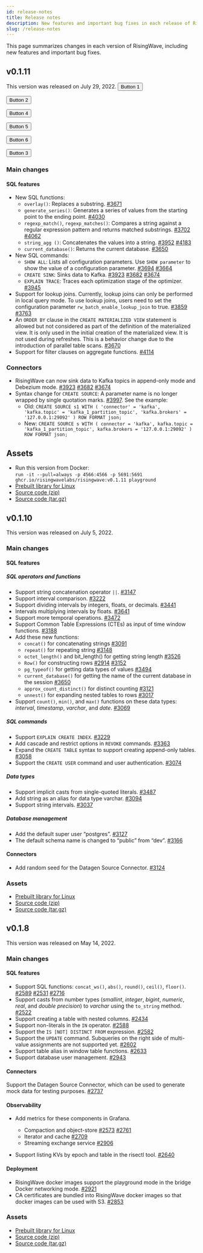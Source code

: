 ```yaml
---
id: release-notes
title: Release notes
description: New features and important bug fixes in each release of RisingWave.
slug: /release-notes
---
```


This page summarizes changes in each version of RisingWave, including new features and important bug fixes.

## v0.1.11

This version was released on July 29, 2022.
<button class="button-1">Button 1</button>

<button class="button-2">Button 2</button>

<button class="button-4">Button 4</button>

<button class="button-5">Button 5</button>

<button class="button-6">Button 6</button>

<button class="button-3 learn-more">
  <span class="circle" aria-hidden="true">
  <span class="icon arrow"></span>
  </span>
  <span class="button-text">Button 3</span>
</button>

### Main changes

#### SQL features

- New SQL functions:
  - `overlay()`: Replaces a substring. [#3671](https://github.com/risingwavelabs/risingwave/pull/3671)
  - `generate_series()`: Generates a series of values from the starting point to the ending point. [#4030](https://github.com/risingwavelabs/risingwave/pull/4030)
  - `regexp_match()`, `regexp_matches()`: Compares a string against a regular expression pattern and returns matched substrings. [#3702](https://github.com/risingwavelabs/risingwave/pull/3702) [#4062](https://github.com/risingwavelabs/risingwave/pull/4062)
  - `string_agg ()`: Concatenates the values into a string. [#3952](https://github.com/risingwavelabs/risingwave/pull/3952) [#4183](https://github.com/risingwavelabs/risingwave/pull/4183)
  - `current_database()`: Returns the current database. [#3650](https://github.com/risingwavelabs/risingwave/pull/3650)
- New SQL commands:
  - `SHOW ALL`: Lists all configuration parameters. Use `SHOW parameter` to show the value of a configuration parameter. [#3694](https://github.com/risingwavelabs/risingwave/pull/3694) [#3664](https://github.com/risingwavelabs/risingwave/pull/3664)
  - `CREATE SINK`: Sinks data to Kafka. [#3923](https://github.com/risingwavelabs/risingwave/pull/3923) [#3682](https://github.com/risingwavelabs/risingwave/pull/3682) [#3674](https://github.com/risingwavelabs/risingwave/pull/3674)
  - `EXPLAIN TRACE`: Traces each optimization stage of the optimizer. [#3945](https://github.com/risingwavelabs/risingwave/pull/3945)
- Support for lookup joins. Currently, lookup joins can only be performed in local query mode. To use lookup joins, users need to set the configuration parameter `rw_batch_enable_lookup_join` to true. [#3859](https://github.com/risingwavelabs/risingwave/pull/3859) [#3763](https://github.com/risingwavelabs/risingwave/pull/3763)
- An `ORDER BY` clause in the `CREATE MATERIALIZED VIEW` statement is allowed but not considered as part of the definition of the materialized view. It is only used in the initial creation of the materialized view. It is not used during refreshes. This is a behavior change due to the introduction of parallel table scans. [#3670](https://github.com/risingwavelabs/risingwave/pull/3670)
- Support for filter clauses on aggregate functions. [#4114](https://github.com/risingwavelabs/risingwave/pull/4114)

### **Connectors**

- RisingWave can now sink data to Kafka topics in append-only mode and Debezium mode. [#3923](https://github.com/risingwavelabs/risingwave/pull/3923) [#3682](https://github.com/risingwavelabs/risingwave/pull/3682) [#3674](https://github.com/risingwavelabs/risingwave/pull/3674)
- Syntax change for `CREATE SOURCE`: A parameter name is no longer wrapped by single quotation marks. [#3997](https://github.com/risingwavelabs/risingwave/pull/3997). See the example:
  - Old: `CREATE SOURCE s1 WITH ( 'connector' = 'kafka', 'kafka.topic' = 'kafka_1_partition_topic', 'kafka.brokers' = '127.0.0.1:29092' ) ROW FORMAT json;`
  - New: `CREATE SOURCE s WITH ( connector = 'kafka', kafka.topic = 'kafka_1_partition_topic', kafka.brokers = '127.0.0.1:29092' ) ROW FORMAT json;`

## Assets

- Run this version from Docker: <br/>`run -it --pull=always -p 4566:4566 -p 5691:5691 ghcr.io/risingwavelabs/risingwave:v0.1.11 playground`
- [Prebuilt library for Linux](https://github.com/risingwavelabs/risingwave/releases/download/v0.1.11/risingwave-v0.1.11-x86_64-unknown-linux.tar.gz)
- [Source code (zip)](https://github.com/risingwavelabs/risingwave/archive/refs/tags/v0.1.11.zip)
- [Source code (tar.gz)](https://github.com/risingwavelabs/risingwave/archive/refs/tags/v0.1.11.tar.gz)

## v0.1.10

This version was released on July 5, 2022.

### Main changes

#### SQL features

##### SQL operators and functions

- Support string concatenation operator `||`. [#3147](https://github.com/risingwavelabs/risingwave/pull/3147)
- Support interval comparison. [#3222](https://github.com/risingwavelabs/risingwave/pull/3222)
- Support dividing intervals by integers, floats, or decimals. [#3441](https://github.com/risingwavelabs/risingwave/pull/3441)
- Intervals multiplying intervals by floats. [#3641](https://github.com/risingwavelabs/risingwave/pull/3641)
- Support more temporal operations. [#3472](https://github.com/risingwavelabs/risingwave/pull/3472)
- Support Common Table Expressions (CTEs) as input of time window functions. [#3188](https://github.com/risingwavelabs/risingwave/pull/3188)
- Add these new functions:
  - `concat()` for concatenating strings [#3091](https://github.com/risingwavelabs/risingwave/pull/3091)
  - `repeat()` for repeating string [#3148](https://github.com/risingwavelabs/risingwave/pull/3148)
  - `octet_length()` and bit_length() for getting string length [#3526](https://github.com/risingwavelabs/risingwave/pull/3526)
  - `Row()` for constructing rows [#2914](https://github.com/risingwavelabs/risingwave/pull/2914) [#3152](https://github.com/risingwavelabs/risingwave/pull/3152)
  - `pg_typeof()` for getting data types of values [#3494](https://github.com/risingwavelabs/risingwave/pull/3494)
  - `current_database()` for getting the name of the current database in the session [#3650](https://github.com/risingwavelabs/risingwave/pull/3650)
  - `approx_count_distinct()` for distinct counting [#3121](https://github.com/risingwavelabs/risingwave/pull/3121)
  - `unnest()` for expanding nested tables to rows [#3017](https://github.com/risingwavelabs/risingwave/pull/3017)
- Support `count()`, `min()`, and `max()` functions on these data types: _interval_, _timestamp_, _varchar_, and _date_. [#3069](https://github.com/risingwavelabs/risingwave/pull/3069)

##### SQL commands

- Support `EXPLAIN CREATE INDEX`. [#3229](https://github.com/risingwavelabs/risingwave/pull/3229)
- Add cascade and restrict options in `REVOKE` commands. [#3363](https://github.com/risingwavelabs/risingwave/pull/3363)
- Expand the `CREATE TABLE` syntax to support creating append-only tables. [#3058](https://github.com/risingwavelabs/risingwave/pull/3058)
- Support the `CREATE USER` command and user authentication. [#3074](https://github.com/risingwavelabs/risingwave/pull/3074)

##### Data types

- Support implicit casts from single-quoted literals. [#3487](https://github.com/risingwavelabs/risingwave/pull/3487)
- Add string as an alias for data type varchar. [#3094](https://github.com/risingwavelabs/risingwave/pull/3094)
- Support string intervals. [#3037](https://github.com/risingwavelabs/risingwave/pull/3037)

##### Database management

- Add the default super user “postgres”. [#3127](https://github.com/risingwavelabs/risingwave/pull/3127)
- The default schema name is changed to “public” from “dev”. [#3166](https://github.com/risingwavelabs/risingwave/pull/3166)

#### Connectors

- Add random seed for the Datagen Source Connector. [#3124](https://github.com/risingwavelabs/risingwave/pull/3124)

### Assets

- [Prebuilt library for Linux](https://github.com/risingwavelabs/risingwave/releases/download/v0.1.10/risingwave-v0.1.10-x86_64-unknown-linux.tar.gz)
- [Source code (zip)](https://github.com/risingwavelabs/risingwave/archive/refs/tags/v0.1.10.zip)
- [Source code (tar.gz)](https://github.com/risingwavelabs/risingwave/archive/refs/tags/v0.1.10.tar.gz)

## v0.1.8

This version was released on May 14, 2022.

### Main changes

#### SQL features

- Support SQL functions: `concat_ws()`, `abs()`, `round()`, `ceil()`, `floor()`. [#2589](https://github.com/risingwavelabs/risingwave/pull/2589) [#2531](https://github.com/risingwavelabs/risingwave/pull/2531) [#2716](https://github.com/risingwavelabs/risingwave/pull/2716)
- Support casts from number types (_smallint_, _integer_, _bigint_, _numeric_, _real_, and _double precision_) to _varchar_ using the `to_string` method. [#2522](https://github.com/risingwavelabs/risingwave/pull/2522)
- Support creating a table with nested columns. [#2434](https://github.com/risingwavelabs/risingwave/pull/2434)
- Support non-literals in the `IN` operator. [#2588](https://github.com/risingwavelabs/risingwave/pull/2588)
- Support the `IS [NOT] DISTINCT FROM` expression. [#2582](https://github.com/risingwavelabs/risingwave/pull/2582)
- Support the `UPDATE` command. Subqueries on the right side of multi-value assignments are not supported yet. [#2602](https://github.com/risingwavelabs/risingwave/pull/2602)
- Support table alias in window table functions. [#2633](https://github.com/risingwavelabs/risingwave/pull/2633)
- Support database user management. [#2943](https://github.com/risingwavelabs/risingwave/pull/2943)

#### Connectors

Support the Datagen Source Connector, which can be used to generate mock data for testing purposes. [#2737](https://github.com/risingwavelabs/risingwave/pull/2737)

#### Observability

- Add metrics for these components in Grafana.

  - Compaction and object-store [#2573](https://github.com/risingwavelabs/risingwave/pull/2573) [#2761](https://github.com/risingwavelabs/risingwave/pull/2761)
  - Iterator and cache [#2709](https://github.com/risingwavelabs/risingwave/pull/2709)
  - Streaming exchange service [#2906](https://github.com/risingwavelabs/risingwave/pull/2906)

- Support listing KVs by epoch and table in the risectl tool. [#2640](https://github.com/risingwavelabs/risingwave/pull/2640)

#### Deployment

- RisingWave docker images support the playground mode in the bridge Docker networking mode. [#2921](https://github.com/risingwavelabs/risingwave/pull/2921)
- CA certificates are bundled into RisingWave docker images so that docker images can be used with S3. [#2853](https://github.com/risingwavelabs/risingwave/pull/2853)

### Assets

- [Prebuilt library for Linux](https://github.com/risingwavelabs/risingwave/releases/download/v0.1.8/risingwave-v0.1.8-x86_64-unknown-linux.tar.gz)
- [Source code (zip)](https://github.com/risingwavelabs/risingwave/archive/refs/tags/v0.1.8.zip)
- [Source code (tar.gz)](https://github.com/risingwavelabs/risingwave/archive/refs/tags/v0.1.8.tar.gz)
